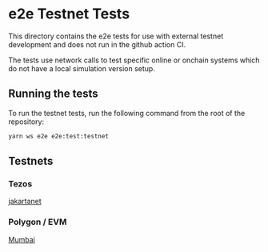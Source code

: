 # e2e Testnet Tests

This directory contains the e2e tests for use with external testnet development and does not run in the github action CI.

The tests use network calls to test specific online or onchain systems which do not have a local simulation version setup.

## Running the tests

To run the testnet tests, run the following command from the root of the repository:

```bash
yarn ws e2e e2e:test:testnet
```

## Testnets

### Tezos

[jakartanet](https://jakartanet.smartpy.io/)

### Polygon / EVM

[Mumbai](https://chainlist.org/chain/80001)
